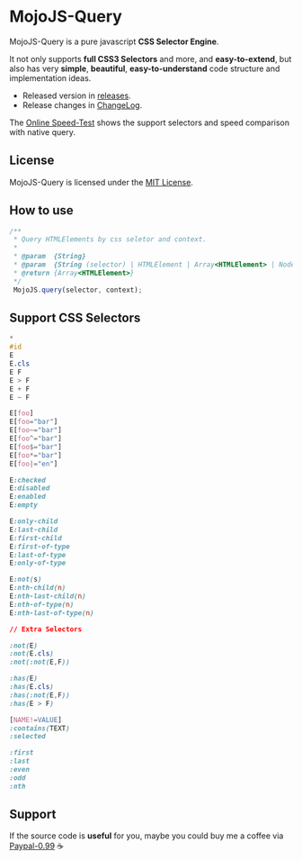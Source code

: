 MojoJS-Query
============

MojoJS-Query is a pure javascript **CSS Selector Engine**. 

It not only supports **full CSS3 Selectors** and more, and **easy-to-extend**, but also has very **simple**, **beautiful**, **easy-to-understand** code structure and implementation ideas.

* Released version in [releases](https://github.com/scottcgi/MojoJS-Query/releases).
* Release changes in [ChangeLog](https://github.com/scottcgi/MojoJS-Query/blob/master/ChangeLog.md).

The [Online Speed-Test](https://scottcgi.github.io/MojoJS-Query/speed-test/index.html) shows the support selectors and speed comparison with native query.

## License

MojoJS-Query is licensed under the [MIT License](https://github.com/scottcgi/MojoJS-Query/blob/master/LICENSE "MojoJS-Query Under MIT License").


## How to use

```js
/**
 * Query HTMLElements by css seletor and context.
 * 
 * @param  {String}                                                          selector
 * @param  {String (selector) | HTMLElement | Array<HTMLElement> | NodeList} context (optional)
 * @return {Array<HTMLElement>}                                              HTMLElements Array
 */
 MojoJS.query(selector, context);
```

## Support CSS Selectors

```css
*
#id
E
E.cls
E F
E > F
E + F
E ~ F

E[foo]  
E[foo="bar"]    
E[foo~="bar"]   
E[foo^="bar"]   
E[foo$="bar"]   
E[foo*="bar"]   
E[foo|="en"]

E:checked
E:disabled
E:enabled
E:empty

E:only-child
E:last-child
E:first-child
E:first-of-type
E:last-of-type
E:only-of-type

E:not(s)
E:nth-child(n)
E:nth-last-child(n)
E:nth-of-type(n)
E:nth-last-of-type(n)

// Extra Selectors

:not(E)
:not(E.cls)
:not(:not(E,F))

:has(E)
:has(E.cls)
:has(:not(E,F))
:has(E > F)

[NAME!=VALUE]
:contains(TEXT)
:selected

:first
:last
:even
:odd
:nth
```

## Support

If the source code is **useful** for you, maybe you could buy me a coffee via [Paypal-0.99](https://www.paypal.me/PayScottcgi/0.99) :coffee:
